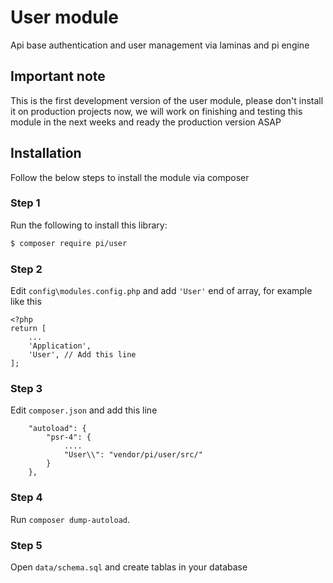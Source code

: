 # User module 
Api base authentication and user management via laminas and pi engine

## Important note
This is the first development version of the user module, please don't install it on production projects now, we will work on finishing and testing this module in the next weeks and ready the production version ASAP

## Installation
Follow the below steps to install the module via composer

### Step 1
Run the following to install this library:

```bash
$ composer require pi/user
```

### Step 2
Edit `config\modules.config.php` and add `'User'` end of array, for example like this

```
<?php
return [
    ...
    'Application',
    'User', // Add this line
];

```

### Step 3
Edit `composer.json` and add this line

```
    "autoload": {
        "psr-4": {
            ....
            "User\\": "vendor/pi/user/src/"
        }
    },
```

### Step 4
Run `composer dump-autoload`.

### Step 5
Open `data/schema.sql` and create tablas in your database

